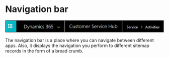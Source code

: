 # Navigation bar

![Navigation bar of Omni-channel Engagement Hub in Customer Service Hub](../../media/csh-navigation-bar.png "Navigation bar of Omni-channel Engagement Hub in Customer Service Hub")  

The navigation bar is a place where you can navigate between different apps. Also, it displays the navigation you perform to different sitemap records in the form of a bread crumb.

